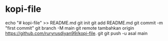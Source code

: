 # kopi-file
echo "# kopi-file" >> README.md 
git init 
git add README.md 
git commit -m "first commit" 
git branch -M main 
git remote tambahkan origin https://github.com/ruryrusdiyan99/kopi-file. git
 git push -u asal main
